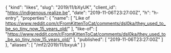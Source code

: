 {
  "kind": "likes",
  "slug": "2019/11/bXyUK",
  "client_id": "https://indigenous.realize.be",
  "date": "2019-11-06T23:27:00Z",
  "h": "h-entry",
  "properties": {
    "name": [
      "Like of https://www.reddit.com/r/FromKittenToCat/comments/dsl0ka/they_used_to_be_so_tiny_now_15_years_old/"
    ],
    "like-of": [
      "https://www.reddit.com/r/FromKittenToCat/comments/dsl0ka/they_used_to_be_so_tiny_now_15_years_old/"
    ],
    "published": [
      "2019-11-06T23:27:00Z"
    ]
  },
  "aliases": [
    "/mf2/2019/11/bxyuk"
  ]
}
